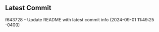 
## Latest Commit
f643728 - Update README with latest commit info (2024-09-01 11:49:25 -0400) <Yunxi-Zhou>
